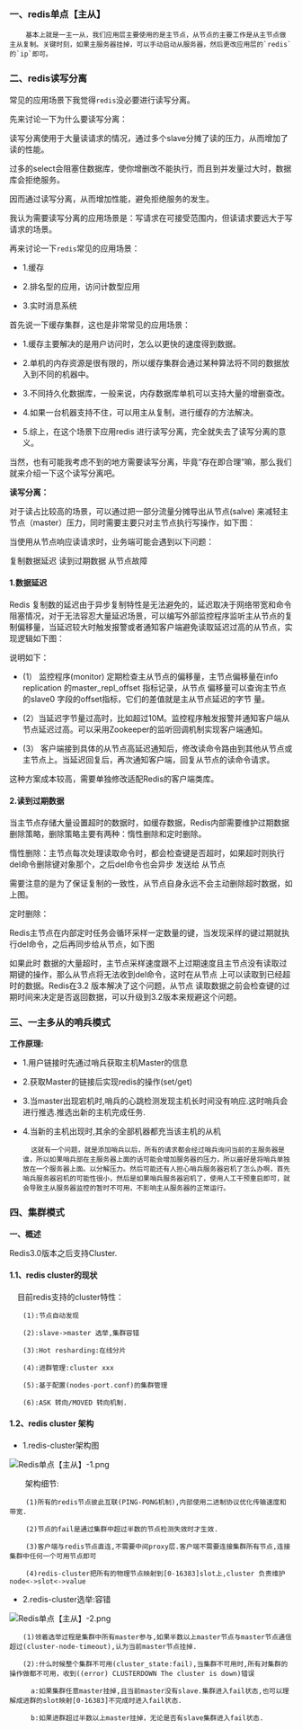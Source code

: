 ### **一、redis单点【主从】**

 		基本上就是一主一从，我们应用层主要使用的是主节点，从节点的主要工作是从主节点做主从复制。关键时刻，如果主服务器挂掉，可以手动启动从服务器，然后更改应用层的`redis`的`ip`即可。

### **二、redis读写分离**

常见的应用场景下我觉得`redis`没必要进行读写分离。

先来讨论一下为什么要读写分离：

读写分离使用于大量读请求的情况，通过多个slave分摊了读的压力，从而增加了读的性能。

过多的select会阻塞住数据库，使你增删改不能执行，而且到并发量过大时，数据库会拒绝服务。

因而通过读写分离，从而增加性能，避免拒绝服务的发生。

我认为需要读写分离的应用场景是：写请求在可接受范围内，但读请求要远大于写请求的场景。

再来讨论一下`redis`常见的应用场景：

- 1.缓存

- 2.排名型的应用，访问计数型应用

- 3.实时消息系统

首先说一下缓存集群，这也是非常常见的应用场景：

- 1.缓存主要解决的是用户访问时，怎么以更快的速度得到数据。

- 2.单机的内存资源是很有限的，所以缓存集群会通过某种算法将不同的数据放入到不同的机器中。
- 3.不同持久化数据库，一般来说，内存数据库单机可以支持大量的增删查改。
- 4.如果一台机器支持不住，可以用主从复制，进行缓存的方法解决。
- 5.综上，在这个场景下应用redis 进行读写分离，完全就失去了读写分离的意义。

当然，也有可能我考虑不到的地方需要读写分离，毕竟“存在即合理”嘛，那么我们就来介绍一下这个读写分离吧。

**读写分离：**

对于读占比较高的场景，可以通过把一部分流量分摊导出从节点(salve) 来减轻主节点（master）压力，同时需要主要只对主节点执行写操作，如下图：

当使用从节点响应读请求时，业务端可能会遇到以下问题：

复制数据延迟 读到过期数据 从节点故障 

#### **1.数据延迟**

Redis 复制数的延迟由于异步复制特性是无法避免的，延迟取决于网络带宽和命令阻塞情况，对于无法容忍大量延迟场景，可以编写外部监控程序监听主从节点的复制偏移量，当延迟较大时触发报警或者通知客户端避免读取延迟过高的从节点，实现逻辑如下图：

说明如下：

- (1） 监控程序(monitor) 定期检查主从节点的偏移量，主节点偏移量在info replication  的master_repl_offset 指标记录，从节点 偏移量可以查询主节点的slave0  字段的offset指标，它们的差值就是主从节点延迟的字节 量。

- (2）当延迟字节量过高时，比如超过10M。监控程序触发报警并通知客户端从节点延迟过高。可以采用Zookeeper的监听回调机制实现客户端通知。

- (3） 客户端接到具体的从节点高延迟通知后，修改读命令路由到其他从节点或主节点上。当延迟回复后，再次通知客户端，回复从节点的读命令请求。

这种方案成本较高，需要单独修改适配Redis的客户端类库。

#### **2.读到过期数据**

当主节点存储大量设置超时的数据时，如缓存数据，Redis内部需要维护过期数据删除策略，删除策略主要有两种：惰性删除和定时删除。

惰性删除：主节点每次处理读取命令时，都会检查键是否超时，如果超时则执行del命令删除键对象那个，之后del命令也会异步 发送给 从节点

需要注意的是为了保证复制的一致性，从节点自身永远不会主动删除超时数据，如上图。

定时删除：

Redis主节点在内部定时任务会循环采样一定数量的键，当发现采样的键过期就执行del命令，之后再同步给从节点，如下图

如果此时 数据的大量超时，主节点采样速度跟不上过期速度且主节点没有读取过期键的操作，那么从节点将无法收到del命令，这时在从节点  上可以读取到已经超时的数据。Redis在3.2 版本解决了这个问题，从节点  读取数据之前会检查键的过期时间来决定是否返回数据，可以升级到3.2版本来规避这个问题。

### **三、一主多从的哨兵模式**

 

**工作原理:**

- 1.用户链接时先通过哨兵获取主机Master的信息

- 2.获取Master的链接后实现redis的操作(set/get)

- 3.当master出现宕机时,哨兵的心跳检测发现主机长时间没有响应.这时哨兵会进行推选.推选出新的主机完成任务.

- 4.当新的主机出现时,其余的全部机器都充当该主机的从机

 		这就有一个问题，就是添加哨兵以后，所有的请求都会经过哨兵询问当前的主服务器是谁，所以如果哨兵部在主服务器上面的话可能会增加服务器的压力，所以最好是将哨兵单独放在一个服务器上面。以分解压力。然后可能还有人担心哨兵服务器宕机了怎么办啊，首先哨兵服务器宕机的可能性很小，然后是如果哨兵服务器宕机了，使用人工干预重启即可，就会导致主从服务器监控的暂时不可用，不影响主从服务器的正常运行。

### **四、集群模式**

**一、概述**

  Redis3.0版本之后支持Cluster.

#### 1.1、redis cluster的现状

 　目前redis支持的cluster特性：
```
　　(1):节点自动发现

　　(2):slave->master 选举,集群容错

　　(3):Hot resharding:在线分片

　　(4):进群管理:cluster xxx

　　(5):基于配置(nodes-port.conf)的集群管理

　　(6):ASK 转向/MOVED 转向机制.
```


#### 1.2、redis cluster 架构

 - 1.redis-cluster架构图

![Redis单点【主从】-1.png](img/Redis单点【主从】-1.png)

　　架构细节:
```
	(1)所有的redis节点彼此互联(PING-PONG机制),内部使用二进制协议优化传输速度和带宽.

	(2)节点的fail是通过集群中超过半数的节点检测失效时才生效.

	(3)客户端与redis节点直连,不需要中间proxy层.客户端不需要连接集群所有节点,连接集群中任何一个可用节点即可

	(4)redis-cluster把所有的物理节点映射到[0-16383]slot上,cluster 负责维护node<->slot<->value
```



- 2.redis-cluster选举:容错

![Redis单点【主从】-2.png](img/Redis单点【主从】-2.png)

```
　　(1)领着选举过程是集群中所有master参与,如果半数以上master节点与master节点通信超过(cluster-node-timeout),认为当前master节点挂掉.

　　(2):什么时候整个集群不可用(cluster_state:fail),当集群不可用时,所有对集群的操作做都不可用，收到((error) CLUSTERDOWN The cluster is down)错误

  　　a:如果集群任意master挂掉,且当前master没有slave.集群进入fail状态,也可以理解成进群的slot映射[0-16383]不完成时进入fail状态.

  　　b:如果进群超过半数以上master挂掉，无论是否有slave集群进入fail状态.
```